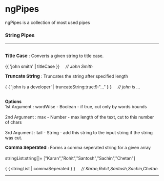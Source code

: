 # ngPipes
ngPipes is a collection of most used pipes


<h3>String Pipes</h3><hr style="margin:0px;" /><br />

  <b style="font-size:15px;">Title Case</b> : Converts a given string to title case. <br /><br />
  {{ 'john smith' | titleCase  }}    &nbsp;&nbsp;&nbsp; <i> //  John Smith</i>


  <b style="font-size:15px;">Truncate String</b> : Truncates the string after specified length  <br /><br />
  { { 'john is a developer' | truncateString:true:9:"..."  } }    &nbsp;&nbsp;&nbsp; <i> // john is …</i>

  <br /><b>Options</b><br />
  1st Argument : wordWise - Boolean -  if true, cut only by words bounds <br /><br />
  2nd Argument : max - Number -  max length of the text, cut to this number of chars <br /><br />
  3rd Argument : tail  - String -  add this string to the input string if the string was cut. <br />


  <b style="font-size:15px;">Comma Seperated</b> : Forms a comma seperated string for a given array  <br /><br />
  stringList:string[]= ["Karan","Rohit","Santosh","Sachin","Chetan"] <br /><br />
  { { stringList | commaSeperated  } }    &nbsp;&nbsp;&nbsp; <i> // Karan,Rohit,Santosh,Sachin,Chetan</i>
  <hr />
